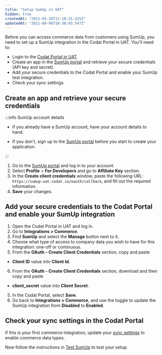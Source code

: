 ```yaml
---
title: "Setup SumUp in UAT"
hidden: true
createdAt: "2021-05-28T11:18:15.425Z"
updatedAt: "2021-08-06T10:38:03.547Z"
---
```


Before you can access commerce data from customers using SumUp, you need to set up a SumUp integration in the Codat Portal in UAT. You'll need to:

- Login to the [Codat Portal in UAT](https://portal-uat.codat.io/).
- Create an app in the [SumUp portal](https://me.sumup.com/en-gb/login/) and retrieve your secure credentials (API key and secret).
- Add your secure credentials to the Codat Portal and enable your SumUp test integration.
- Check your sync settings.

## Create an app and retrieve your secure credentials

:::info SumUp account details

- If you already have a SumUp account, have your account details to hand.

- If you don't, sign up to the [SumUp portal](https://me.sumup.com/en-gb/login/) before you start to create your application.

:::

1. Go to the [SumUp portal](https://me.sumup.com/en-gb/login/) and log in to your account.
2. Select **Profile** > **For Developers** and go to **Affiliate Key** section.
3. In the **Create client credentials** window, paste the following URL: `https://sumup-uat.codat.io/oauth/callback`, and fill out the required information.
4. **Save** your changes.

## Add your secure credentials to the Codat Portal and enable your SumUp integration

1. Open the Codat Portal in UAT and log in.
2. Go to **Integrations > Commerce**.
3. Find **SumUp** and select the **Manage** button next to it.
4. Choose what type of access to company data you wish to have for this integration: one-off or continuous.
5. From the **OAuth - Create Client Credentials** section, copy and paste

- **Client ID** value into **Client Id**.

6. From the **OAuth - Create Client Credentials** section, download and then copy and paste

- **client_secret** value into **Client Secret**.

5. In the Codat Portal, select **Save**.
6. Go back to **Integrations > Commerce**, and use the toggle to update the SumUp integration from **Disabled** to **Enabled**.

## Check your sync settings in the Codat Portal

If this is your first commerce integration, update your [sync settings](/integrations/commerce/commerce-sync-settings) to enable commerce data types.

Now follow the instructions in [Test SumUp](/integrations/commerce/sumup/test-sumup) to test your setup.
